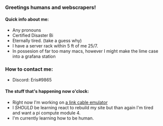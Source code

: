 ### Greetings humans and webscrapers!

#### Quick info about me:
- Any pronouns
- Certified Disaster Bi
- Eternally tired. (take a guess why)
- I have a server rack within 5 ft of me 25/7.
- In possesion of far too many macs, however I might make the lime case into a grafana station


### How to contact me:
- Discord: Eris#9865
<!-- - [My Site](https://maculos.dev) <-- bad
- placeholderemail@a-better-domain.owo
- 000-000-0000 <- y doe?
-->

#### The stuff that's happening now o'clock:
- Right now I'm working on [a link cable emulator](https://github.com/Maculos/linky-boye)
- I *SHOULD* be learning react to rebuild my site but than again I'm tired and want a pi compute module 4.
- I'm currently learning how to be human.


<!--
        [TEMPLATES]
#### The stuff that's happening now o'clock:
- Right now I'm working on a [project-name](project.url)
- I'm currently learning how to be human.
- [thing](url) is melting my brain.
- I need help with everything.
-->
